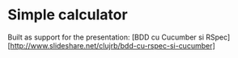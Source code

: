 # Simple calculator

Built as support for the presentation: [BDD cu Cucumber si RSpec][http://www.slideshare.net/clujrb/bdd-cu-rspec-si-cucumber]
